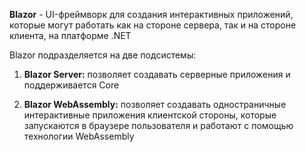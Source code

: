 **Blazor** - UI-фреймворк для создания интерактивных приложений, которые могут работать как на стороне сервера, так и на стороне клиента, на платформе .NET

Blazor подразделяется на две подсистемы:

1. **Blazor Server:** позволяет создавать серверные приложения и поддерживается Core
    
2. **Blazor WebAssembly:** позволяет создавать одностраничные интерактивные приложения клиентской стороны, которые запускаются в браузере пользователя и работают с помощью технологии WebAssembly